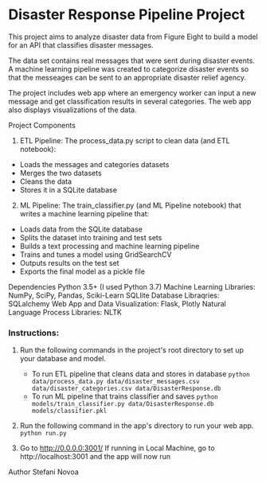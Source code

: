 # Disaster Response Pipeline Project

This project aims to analyze disaster data from Figure Eight to build a model for an API that classifies disaster messages.

The data set contains real messages that were sent during disaster events. A machine learning pipeline was created to categorize disaster events so that the messeages can be sent to an appropriate disaster relief agency.

The project includes web app where an emergency worker can input a new message and get classification results in several categories. The web app also displays visualizations of the data. 

Project Components

1. ETL Pipeline: The process_data.py script to clean data (and ETL notebook):
- Loads the messages and categories datasets
- Merges the two datasets
- Cleans the data
- Stores it in a SQLite database

2. ML Pipeline: The train_classifier.py (and ML Pipeline notebook) that writes a machine learning pipeline that:

- Loads data from the SQLite database
- Splits the dataset into training and test sets
- Builds a text processing and machine learning pipeline
- Trains and tunes a model using GridSearchCV
- Outputs results on the test set
- Exports the final model as a pickle file

Dependencies
Python 3.5+ (I used Python 3.7)
Machine Learning Libraries: NumPy, SciPy, Pandas, Sciki-Learn
SQLlite Database Libraqries: SQLalchemy
Web App and Data Visualization: Flask, Plotly
Natural Language Process Libraries: NLTK


### Instructions:
1. Run the following commands in the project's root directory to set up your database and model.

    - To run ETL pipeline that cleans data and stores in database
        `python data/process_data.py data/disaster_messages.csv data/disaster_categories.csv data/DisasterResponse.db`
    - To run ML pipeline that trains classifier and saves
        `python models/train_classifier.py data/DisasterResponse.db models/classifier.pkl`

2. Run the following command in the app's directory to run your web app.
    `python run.py`

3. Go to http://0.0.0.0:3001/
If running in Local Machine, go to  http://localhost:3001 and the app will now run

Author
Stefani Novoa 

